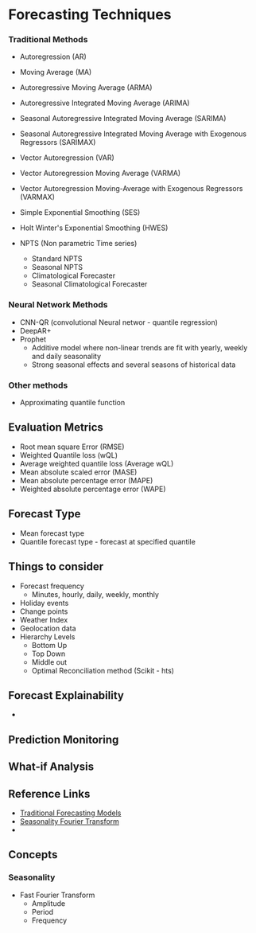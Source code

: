 # Forecasting Techniques

### Traditional Methods

- Autoregression (AR)
- Moving Average (MA)
- Autoregressive Moving Average (ARMA)
- Autoregressive Integrated Moving Average (ARIMA)
- Seasonal Autoregressive Integrated Moving Average (SARIMA)
- Seasonal Autoregressive Integrated Moving Average with Exogenous Regressors (SARIMAX)
- Vector Autoregression (VAR)
- Vector Autoregression Moving Average (VARMA)
- Vector Autoregression Moving-Average with Exogenous Regressors (VARMAX)
- Simple Exponential Smoothing (SES)
- Holt Winter's Exponential Smoothing (HWES)

- NPTS (Non parametric Time series)
  - Standard NPTS
  - Seasonal NPTS
  - Climatological Forecaster
  - Seasonal Climatological Forecaster


### Neural Network Methods
- CNN-QR (convolutional Neural networ - quantile regression) 
- DeepAR+ 
- Prophet 
  - Additive model where non-linear trends are fit with yearly, weekly and daily seasonality
  - Strong seasonal effects and several seasons of historical data

### Other methods
- Approximating quantile function

## Evaluation Metrics
- Root mean square Error (RMSE)
- Weighted Quantile loss (wQL)
- Average weighted quantile loss (Average wQL)
- Mean absolute scaled error (MASE)
- Mean absolute percentage error (MAPE)
- Weighted absolute percentage error (WAPE)

## Forecast Type
- Mean forecast type
- Quantile forecast type - forecast at specified quantile


## Things to consider
- Forecast frequency
  - Minutes, hourly, daily, weekly, monthly
- Holiday events
- Change points
- Weather Index
- Geolocation data
- Hierarchy Levels
  - Bottom Up
  - Top Down
  - Middle out 
  - Optimal Reconciliation method (Scikit - hts)

## Forecast Explainability
- 

## Prediction Monitoring


## What-if Analysis


## Reference Links
- [Traditional Forecasting Models](https://machinelearningmastery.com/time-series-forecasting-methods-in-python-cheat-sheet/)
- [Seasonality Fourier Transform](https://blog.ah.technology/time-series-as-a-signal-fast-fourier-transform-to-decompose-seasonality-6810d2811feb)
- 


## Concepts

### Seasonality
 - Fast Fourier Transform
   - Amplitude
   - Period
   - Frequency
 
